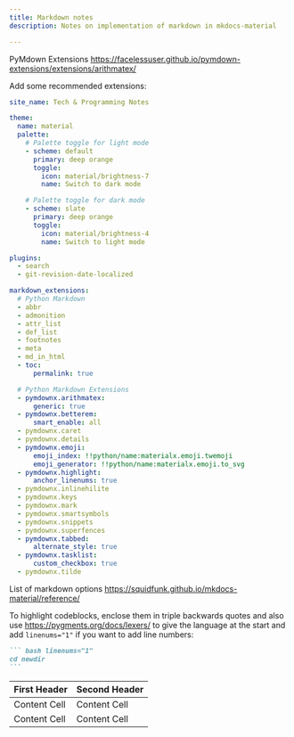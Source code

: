 ```yaml
---
title: Markdown notes
description: Notes on implementation of markdown in mkdocs-material

---
```


PyMdown Extensions
https://facelessuser.github.io/pymdown-extensions/extensions/arithmatex/

Add some recommended extensions:
``` yaml linenums="1" hl_lines="3-6 8"
site_name: Tech & Programming Notes

theme:
  name: material
  palette:
    # Palette toggle for light mode
    - scheme: default
      primary: deep orange
      toggle:
        icon: material/brightness-7 
        name: Switch to dark mode

    # Palette toggle for dark mode
    - scheme: slate
      primary: deep orange
      toggle:
        icon: material/brightness-4
        name: Switch to light mode

plugins:
  - search
  - git-revision-date-localized

markdown_extensions:
  # Python Markdown
  - abbr
  - admonition
  - attr_list
  - def_list
  - footnotes
  - meta
  - md_in_html
  - toc:
      permalink: true

  # Python Markdown Extensions
  - pymdownx.arithmatex:
      generic: true
  - pymdownx.betterem:
      smart_enable: all
  - pymdownx.caret
  - pymdownx.details
  - pymdownx.emoji:
      emoji_index: !!python/name:materialx.emoji.twemoji
      emoji_generator: !!python/name:materialx.emoji.to_svg
  - pymdownx.highlight:
      anchor_linenums: true
  - pymdownx.inlinehilite
  - pymdownx.keys
  - pymdownx.mark
  - pymdownx.smartsymbols
  - pymdownx.snippets
  - pymdownx.superfences
  - pymdownx.tabbed:
      alternate_style: true
  - pymdownx.tasklist:
      custom_checkbox: true
  - pymdownx.tilde
```

List of markdown options
https://squidfunk.github.io/mkdocs-material/reference/

To highlight codeblocks, enclose them in triple backwards quotes and also use https://pygments.org/docs/lexers/ to give the language at the start and add `linenums="1"` if you want to add line numbers:
```` markdown
``` bash linenums="1"
cd newdir
```
````

First Header  | Second Header
------------- | -------------
Content Cell  | Content Cell
Content Cell  | Content Cell